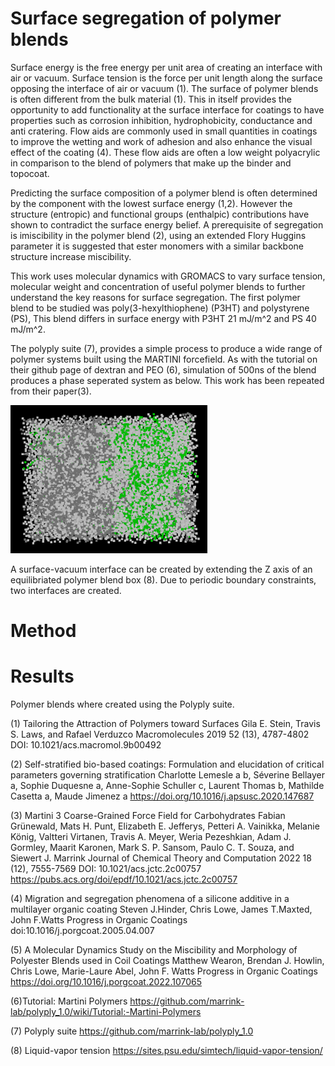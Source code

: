 # Surface segregation of polymer blends

Surface energy is the free energy per unit area of creating an interface with air or vacuum. Surface tension is the force per unit length along the surface opposing the interface of air or vacuum (1). The surface of polymer blends is often different from the bulk material (1). This in itself provides the opportunity to add functionality at the surface interface for coatings to have properties such as corrosion inhibition, hydrophobicity, conductance and anti cratering. Flow aids are commonly used in small quantities in coatings to improve the wetting and work of adhesion and also enhance the visual effect of the coating (4). These flow aids are often a low weight polyacrylic in comparison to the blend of polymers that make up the binder and topocoat.     

Predicting the surface composition of a polymer blend is often determined by the component with the lowest surface energy (1,2). However the structure (entropic) and functional groups (enthalpic) contributions have shown to contradict the surface energy belief. A prerequisite of segregation is imiscibility in the polymer blend (2), using an extended Flory Huggins parameter it is suggested that ester monomers with a similar backbone structure increase miscibility. 

This work uses molecular dynamics with GROMACS to vary surface tension, molecular weight and concentration of useful polymer blends to further understand the key reasons for surface segregation. The first polymer blend to be studied was poly(3-hexylthiophene) (P3HT) and polystyrene (PS), This blend differs in surface energy with P3HT 21 mJ/m^2 and PS 40 mJ/m^2.

The polyply suite (7), provides a simple process to produce a wide range of polymer systems built using the MARTINI forcefield. As with the tutorial on their github page of dextran and PEO (6), simulation of 500ns of the blend produces a phase seperated system as below. This work has been repeated from their paper(3).

![alt text](https://github.com/mw00847/surface-segregation/blob/main/dextran_PEO.png?raw=True)

A surface-vacuum interface can be created by extending the Z axis of an equilibriated polymer blend box (8). Due to periodic boundary constraints, two interfaces are created.

# Method 


# Results


Polymer blends where created using the Polyply suite.  

(1) Tailoring the Attraction of Polymers toward Surfaces
Gila E. Stein, Travis S. Laws, and Rafael Verduzco
Macromolecules 2019 52 (13), 4787-4802
DOI: 10.1021/acs.macromol.9b00492

(2) Self-stratified bio-based coatings: Formulation and elucidation of critical parameters governing stratification
Charlotte Lemesle a b, Séverine Bellayer a, Sophie Duquesne a, Anne-Sophie Schuller c, Laurent Thomas b, Mathilde Casetta a, Maude Jimenez a
https://doi.org/10.1016/j.apsusc.2020.147687

(3) Martini 3 Coarse-Grained Force Field for Carbohydrates
Fabian Grünewald, Mats H. Punt, Elizabeth E. Jefferys, Petteri A. Vainikka, Melanie König, Valtteri Virtanen, Travis A. Meyer, Weria Pezeshkian, Adam J. Gormley, Maarit Karonen, Mark S. P. Sansom, Paulo C. T. Souza, and Siewert J. Marrink
Journal of Chemical Theory and Computation 2022 18 (12), 7555-7569
DOI: 10.1021/acs.jctc.2c00757
https://pubs.acs.org/doi/epdf/10.1021/acs.jctc.2c00757

(4) Migration and segregation phenomena of a silicone additive in a multilayer organic coating
Steven J.Hinder, Chris Lowe, James T.Maxted, John F.Watts 
Progress in Organic Coatings 
doi:10.1016/j.porgcoat.2005.04.007

(5) A Molecular Dynamics Study on the Miscibility and Morphology of Polyester Blends used in Coil Coatings
Matthew Wearon, Brendan J. Howlin, Chris Lowe, Marie-Laure Abel, John F. Watts 
Progress in Organic Coatings 
https://doi.org/10.1016/j.porgcoat.2022.107065

(6)Tutorial: Martini Polymers 
https://github.com/marrink-lab/polyply_1.0/wiki/Tutorial:-Martini-Polymers

(7) Polyply suite 
https://github.com/marrink-lab/polyply_1.0

(8) Liquid-vapor tension
https://sites.psu.edu/simtech/liquid-vapor-tension/
